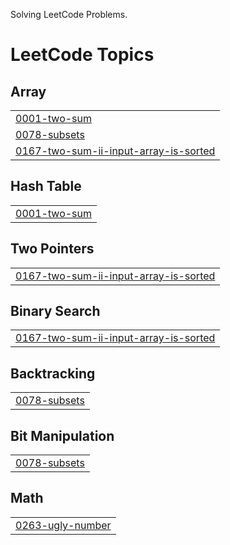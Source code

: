 Solving LeetCode Problems.

<!---LeetCode Topics Start-->
# LeetCode Topics
## Array
|  |
| ------- |
| [0001-two-sum](https://github.com/shinewailu10/leetCode/tree/master/0001-two-sum) |
| [0078-subsets](https://github.com/shinewailu10/leetCode/tree/master/0078-subsets) |
| [0167-two-sum-ii-input-array-is-sorted](https://github.com/shinewailu10/leetCode/tree/master/0167-two-sum-ii-input-array-is-sorted) |
## Hash Table
|  |
| ------- |
| [0001-two-sum](https://github.com/shinewailu10/leetCode/tree/master/0001-two-sum) |
## Two Pointers
|  |
| ------- |
| [0167-two-sum-ii-input-array-is-sorted](https://github.com/shinewailu10/leetCode/tree/master/0167-two-sum-ii-input-array-is-sorted) |
## Binary Search
|  |
| ------- |
| [0167-two-sum-ii-input-array-is-sorted](https://github.com/shinewailu10/leetCode/tree/master/0167-two-sum-ii-input-array-is-sorted) |
## Backtracking
|  |
| ------- |
| [0078-subsets](https://github.com/shinewailu10/leetCode/tree/master/0078-subsets) |
## Bit Manipulation
|  |
| ------- |
| [0078-subsets](https://github.com/shinewailu10/leetCode/tree/master/0078-subsets) |
## Math
|  |
| ------- |
| [0263-ugly-number](https://github.com/shinewailu10/leetCode/tree/master/0263-ugly-number) |
<!---LeetCode Topics End-->